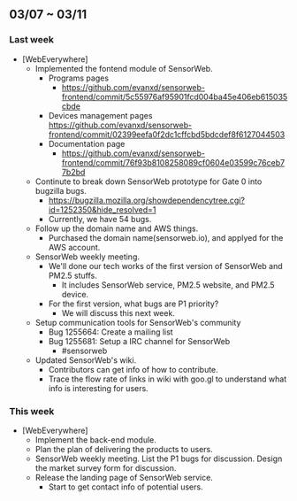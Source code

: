 ## 03/07 ~ 03/11 ##

### Last week
* [WebEverywhere]
  - Implemented the fontend module of SensorWeb.
    - Programs pages
      - https://github.com/evanxd/sensorweb-frontend/commit/5c55976af95901fcd004ba45e406eb615035cbde
    - Devices management pages
      https://github.com/evanxd/sensorweb-frontend/commit/02399eefa0f2dc1cffcbd5bdcdef8f6127044503
    - Documentation page
      - https://github.com/evanxd/sensorweb-frontend/commit/76f93b8108258089cf0604e03599c76ceb77b2bd
  - Continute to break down SensorWeb prototype for Gate 0 into bugzilla bugs.
    - https://bugzilla.mozilla.org/showdependencytree.cgi?id=1252350&hide_resolved=1
    - Currently, we have 54 bugs.
  - Follow up the domain name and AWS things.
    - Purchased the domain name(sensorweb.io), and applyed for the AWS account.
  - SensorWeb weekly meeting.
    - We'll done our tech works of the first version of SensorWeb and PM2.5 stuffs.
      - It includes SensorWeb service, PM2.5 website, and PM2.5 device.
    - For the first version, what bugs are P1 priority?
      - We will discuss this next week.
  - Setup communication tools for SensorWeb's community
    - Bug 1255664: Create a mailing list
    - Bug 1255681: Setup a IRC channel for SensorWeb
      - #sensorweb
  - Updated SensorWeb's wiki.
    - Contributors can get info of how to contribute.
    - Trace the flow rate of links in wiki with goo.gl to understand what info is interesting for users.

### This week
* [WebEverywhere]
  - Implement the back-end module.
  - Plan the plan of delivering the products to users.
  - SensorWeb weekly meeting.
    List the P1 bugs for discussion.
    Design the market survey form for discussion.
  - Release the landing page of SensorWeb service.
    - Start to get contact info of potential users.
